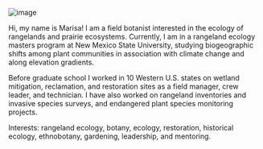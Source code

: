 


![image](Cover.jpeg/200/300?style=centerme)


<p align="center">

Hi, my name is Marisa! I am a field botanist interested in the ecology of rangelands and prairie ecosystems. Currently, I am in a rangeland ecology masters program at New Mexico State University, studying biogeographic shifts among plant communities in association with climate change and along elevation gradients. 
 
Before graduate school I worked in 10 Western U.S. states on wetland mitigation, reclamation, and restoration sites as a field manager, crew leader, and technician. I have also worked on rangeland inventories and invasive species surveys, and endangered plant species monitoring projects. 

Interests: rangeland ecology, botany, ecology, restoration, historical ecology, ethnobotany, gardening, leadership, and mentoring.
</p>



 


